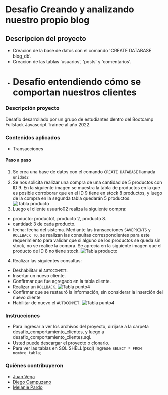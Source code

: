 # Desafio Creando y analizando nuestro propio blog

## Descripcion del proyecto

- Creacion de la base de datos con  el comando 'CREATE DATABASE  blog_db'.
- Creacion de las tablas 'usuarios', 'posts' y 'comentarios'.
- # Desafio entendiendo cómo se comportan nuestros clientes
### Descripción proyecto
Desafio desarrollado por un grupo de estudiantes dentro del Bootcamp Fullstack Javascript Trainee al año 2022.
### Contenidos aplicados
- Transacciones
#### Paso a paso
1. Se crea una base de datos con el comando `CREATE DATABASE` llamada `unidad2`
2. Se nos solicita realizar una compra de una cantidad de 5 productos con ID 9. En la siguiente imagen se muestra la tabla de productos en la que es posible corroborar que en el ID 9 tiene en stock 8 productos, y luego de la compra en la segunda tabla quedarán 5 productos.
![Tabla producto](https://i.ibb.co/G7kxQZD/TABLA-punto2.jpg)
3. Luego el cliente usuario02 realiza la siguiente compra:
+ producto: producto1, producto 2, producto 8.
+ cantidad: 3 de cada producto.
+ fecha: fecha del sistema.
Mediante las transacciones `SAVEPOINTS` y `ROLLBACK TO`, se realizan las consultas correspondientes para este requerimiento para validar que si alguno de los productos se queda sin stock, no se realice la compra. Se aprecia en la siguiente imagen que el producto de ID 8 no tiene stock.
![Tabla producto](https://i.ibb.co/D4XSm2T/punto3.png)
4. Realizar las siguientes consultas:
+ Deshabilitar el `AUTOCOMMIT`.
+ Insertar un nuevo cliente.
+ Confirmar que fue agregado en la tabla cliente.
+ Realizar un `ROLLBACK`.
![Tabla punto4](https://i.ibb.co/dfLBpgW/punto4.jpg)
+ Confirmar que se restauró la información, sin considerar la inserción del nuevo cliente
+ Habilitar de nuevo el `AUTOCOMMIT`.
![Tabla punto4](https://i.ibb.co/cJ3T2Cj/punto4b.jpg)
### Instrucciones
- Para ingresar a ver los archivos del proyecto, dirijase a la carpeta desafio_comportamiento_clientes, y luego a desafio_comportamiento_clientes.sql.
- Usted puede descargar el proyecto o clonarlo.
- Para ver las tablas en SQL SHELL(psql) ingrese `SELECT * FROM nombre_tabla;`
### Quiénes contribuyeron
+ [Juan Vega](https://github.com/juanv5)
+ [Diego Campuzano](https://github.com/hermani456)
+ [Melanie Pardo](https://github.com/melaniepardo)
